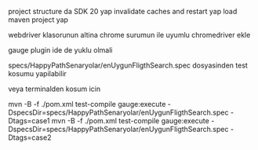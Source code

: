 project structure da SDK 20 yap
invalidate caches and restart yap
load maven project yap

webdriver klasorunun altina chrome surumun ile uyumlu chromedriver ekle

gauge plugin ide de yuklu olmali

specs/HappyPathSenaryolar/enUygunFligthSearch.spec  dosyasinden test kosumu yapilabilir 

veya terminalden kosum icin

mvn -B -f ./pom.xml test-compile gauge:execute -DspecsDir=specs/HappyPathSenaryolar/enUygunFligthSearch.spec -Dtags=case1
mvn -B -f ./pom.xml test-compile gauge:execute -DspecsDir=specs/HappyPathSenaryolar/enUygunFligthSearch.spec -Dtags=case2

